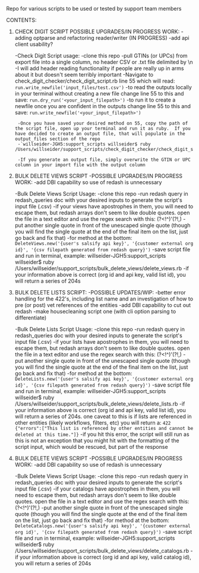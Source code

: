 Repo for various scripts to be used or tested by support team members

CONTENTS:

1. CHECK DIGIT SCRIPT
    POSSIBLE UPGRADES/IN PROGRESS WORK:
    -adding optparse and refactoring reader/writer (IN PROGRESS)
    -add api client usability?
    
    -Check Digit Script usage:
        -clone this repo
        -pull GTINs (or UPCs) from export file into a single column, no header CSV or .txt file delimited by \n
            -I will add header reading functionality if people are really up in arms about it but doesn't seem terribly important
        -Navigate to check_digit_checker/check_digit_script.rb line 55 which will read: 
        `run.write_newfile('input_files/test.csv')`
        -to read the outputs locally in your terminal without creating a new file change line 55 to this and save:
        `run.dry_run('<your_input_filepath>')` 
        -to run it to create a newfile once you are confident in the outputs change line 55 to this and save:
        `run.write_newfile('<your_input_filepath>')`

        -Once you have saved your desired method on 55, copy the path of the script file, open up your terminal and run it as ruby.  If you have decided to create an output file, that will populate in the output_files section of the repo
        -`willseider-JGH5:support_scripts willseider$ ruby /Users/willseider/support_scripts/check_digit_checker/check_digit_script.rb`

        -If you generate an output file, simply overwrite the GTIN or UPC column in your import file with the output column

2. BULK DELETE VIEWS SCRIPT 
    -POSSIBLE UPGRADES/IN PROGRESS WORK:
        -add DBI capability so use of redash is unnecessary

    -Bulk Delete Views Script Usage:
        -clone this repo
        -run redash query in redash_queries doc with your desired inputs to generate the script's input file (.csv)
        -if your views have apostrophes in them, you will need to escape them, but redash arrays don't seem to like double quotes.  open the file in a text editor and use the regex search with this: (?<!^)'(?!,) 
        -put another single quote in front of the unescaped single quote (though you will find the single quote at the end of the final item on the list, just go back and fix that)
        -for method at the bottom: 
        `DeleteViews.new('{user's salsify api key}', '{customer external org id}', '{csv filepath generated from redash query}')`
        -save script file and run in terminal, example:
        willseider-JGH5:support_scripts willseider$ ruby /Users/willseider/support_scripts/bulk_delete_views/delete_views.rb
        -if your information above is correct (org id and api key, valid list id), you will return a series of 204s

3. BULK DELETE LISTS SCRIPT:
    -POSSIBLE UPDATES/WIP:
        -better error handling for the 422's, including list name and an investigation of how to pre (or post) vet references of the entities
        -add DBI capability to cut out redash
        -make housecleaning script one (with cli option parsing to differentiate)

    -Bulk Delete Lists Script Usage:
        -clone this repo
        -run redash query in redash_queries doc with your desired inputs to generate the script's input file (.csv)
        -if your lists have apostrophes in them, you will need to escape them, but redash arrays don't seem to like double quotes.  open the file in a text editor and use the regex search with this: (?<!^)'(?!,) 
        -put another single quote in front of the unescaped single quote (though you will find the single quote at the end of the final item on the list, just go back and fix that)
        -for method at the bottom: 
        `DeleteLists.new('{user's salsify api key}', '{customer external org id}', '{csv filepath generated from redash query}')`
        -save script file and run in terminal, example:
        willseider-JGH5:support_scripts willseider$ ruby /Users/willseider/support_scripts/bulk_delete_views/delete_lists.rb
        -if your information above is correct (org id and api key, valid list id), you will return a series of 204s.  one caveat to this is if lists are referenced in other entities (likely workflows, filters, etc) you will return a: 
            `422 {"errors":["This list is referenced by other entities and cannot be deleted at this time."]}`
        -if you hit this error, the script will still run as this is not an exception that you might hit with the formatting of the script input, which would be rescued, but part of the response

4. BULK DELETE VIEWS SCRIPT 
    -POSSIBLE UPGRADES/IN PROGRESS WORK:
        -add DBI capability so use of redash is unnecessary

    -Bulk Delete Views Script Usage:
        -clone this repo
        -run redash query in redash_queries doc with your desired inputs to generate the script's input file (.csv)
        -if your catalogs have apostrophes in them, you will need to escape them, but redash arrays don't seem to like double quotes.  open the file in a text editor and use the regex search with this: (?<!^)'(?!,) 
        -put another single quote in front of the unescaped single quote (though you will find the single quote at the end of the final item on the list, just go back and fix that)
        -for method at the bottom: 
        `DeleteCatalogs.new('{user's salsify api key}', '{customer external org id}', '{csv filepath generated from redash query}')`
        -save script file and run in terminal, example:
        willseider-JGH5:support_scripts willseider$ ruby /Users/willseider/support_scripts/bulk_delete_views/delete_catalogs.rb
        -if your information above is correct (org id and api key, valid catalog id), you will return a series of 204s 
        

